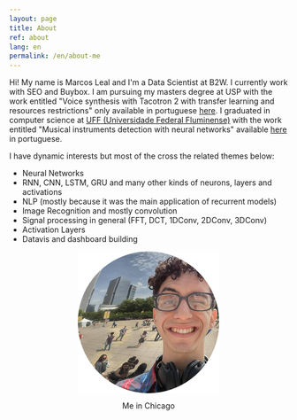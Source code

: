 ```yaml
---
layout: page
title: About
ref: about
lang: en
permalink: /en/about-me
---
```


Hi! My name is Marcos Leal and I'm a Data Scientist at B2W. I currently work with SEO and Buybox. I am pursuing my masters degree at USP with the work entitled "Voice synthesis with Tacotron 2 with transfer learning and resources restrictions" only available in portuguese <a href="#">here</a>. I graduated in computer science at <a href="http://www.ic.uff.br/">UFF (Universidade Federal Fluminense)</a> with the work entitled "Musical instruments detection with neural networks" available <a href="#">here</a> in portuguese.

I have dynamic interests but most of the cross the related themes below:
* Neural Networks
* RNN, CNN, LSTM, GRU and many other kinds of neurons, layers and activations
* NLP (mostly because it was the main application of recurrent models)
* Image Recognition and mostly convolution
* Signal processing in general (FFT, DCT, 1DConv, 2DConv, 3DConv)
* Activation Layers 
* Datavis and dashboard building

<figure>
	<p align="center"><img src="/assets/profile2.png" align="center"></p>
	<p align="center"><figcaption align="center">Me in Chicago</figcaption></p>
</figure>